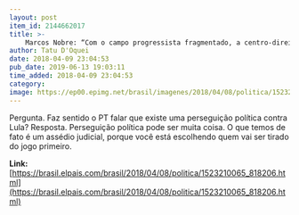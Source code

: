 ```yaml
---
layout: post
item_id: 2144662017
title: >-
    Marcos Nobre: “Com o campo progressista fragmentado, a centro-direita leva de lavada durante anos”
author: Tatu D'Oquei
date: 2018-04-09 23:04:53
pub_date: 2019-06-13 19:03:11
time_added: 2018-04-09 23:04:53
category: 
image: https://ep00.epimg.net/brasil/imagenes/2018/04/08/politica/1523210065_818206_1523221355_rrss_normal.jpg
---
```


Pergunta. Faz sentido o PT falar que existe uma perseguição política contra Lula?  Resposta. Perseguição política pode ser muita coisa. O que temos de fato é um assédio judicial, porque você está escolhendo quem vai ser tirado do jogo primeiro.

**Link:** [https://brasil.elpais.com/brasil/2018/04/08/politica/1523210065_818206.html](https://brasil.elpais.com/brasil/2018/04/08/politica/1523210065_818206.html)


